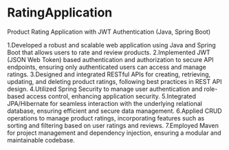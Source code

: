 # RatingApplication

Product Rating Application with JWT Authentication (Java, Spring Boot)

1.Developed a robust and scalable web application using Java and Spring Boot that allows users to rate and review products.
2.Implemented JWT (JSON Web Token) based authentication and authorization to secure API endpoints, ensuring only authenticated users can access and manage ratings.
3.Designed and integrated RESTful APIs for creating, retrieving, updating, and deleting product ratings, following best practices in REST API design.
4.Utilized Spring Security to manage user authentication and role-based access control, enhancing application security.
5.Integrated JPA/Hibernate for seamless interaction with the underlying relational database, ensuring efficient and secure data management.
6.Applied CRUD operations to manage product ratings, incorporating features such as sorting and filtering based on user ratings and reviews.
7.Employed Maven for project management and dependency injection, ensuring a modular and maintainable codebase.
